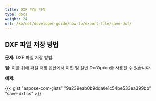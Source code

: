 ```yaml
---
title: DXF 파일 저장
type: docs
weight: 24
url: /ko/net/developer-guide/how-to/export-file/save-dxf/
---
```


## **DXF 파일 저장 방법**

**문제:** DXF 파일 저장 방법.

**팁:** 이를 위해 파일 저장 옵션에서 이진 및 일반 DxfOption을 사용할 수 있습니다.

**예제:**

{{< gist "aspose-com-gists" "9a239eab0b9dda0e1c54be533ea399bb" "save-dxf.cs" >}}
